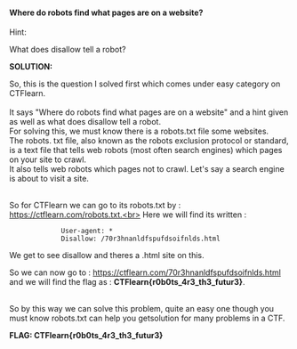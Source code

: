 #### Where do robots find what pages are on a website?<br>

Hint:<br>

What does disallow tell a robot?<br>


**SOLUTION:**<br>

So, this is the question I solved first which comes under easy category on CTFlearn.<br><br>
It says "Where do robots find what pages are on a website" and a hint given as well as what does disallow tell a robot.<br>
For solving this, we must know there is a robots.txt file some websites.<br>
The robots. txt file, also known as the robots exclusion protocol or standard, is a text file that tells web robots (most often search engines) which pages on your site to crawl.<br>
It also tells web robots which pages not to crawl. Let's say a search engine is about to visit a site.<br><br>

So for CTFlearn we can go to its robots.txt by : https://ctflearn.com/robots.txt.<br>
Here we will find its written :<br>

                 User-agent: *
                 Disallow: /70r3hnanldfspufdsoifnlds.html
                 
We get to see disallow and theres a .html site on this.<br>

So we can now go to : https://ctflearn.com/70r3hnanldfspufdsoifnlds.html and we will find the flag as :   **CTFlearn{r0b0ts_4r3_th3_futur3}**.<br><br>

So by this way we can solve this problem, quite an easy one though you must know robots.txt can help you getsolution for many problems in a CTF.<br>

**FLAG:  CTFlearn{r0b0ts_4r3_th3_futur3}**<br>

                   
